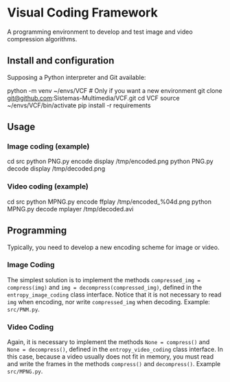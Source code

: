 # Visual Coding Framework
A programming environment to develop and test image and video compression algorithms.

## Install and configuration

Supposing a Python interpreter and Git available:

   python -m venv ~/envs/VCF  # Only if you want a new environment
   git clone git@github.com:Sistemas-Multimedia/VCF.git
   cd VCF
   source ~/envs/VCF/bin/activate
   pip install -r requirements

## Usage

### Image coding (example)

   cd src
   python PNG.py encode
   display /tmp/encoded.png
   python PNG.py decode
   display /tmp/decoded.png

### Video coding (example)

   cd src
   python MPNG.py encode
   ffplay /tmp/encoded_%04d.png
   python MPNG.py decode
   mplayer /tmp/decoded.avi
   
## Programming

Typically, you need to develop a new encoding scheme for image or
video.

### Image Coding

The simplest solution is to implement the methods `compressed_img =
compress(img)` and `img = decompress(compressed_img)`, defined in the
`entropy_image_coding` class interface. Notice that it is not
necessary to read `img` when encoding, nor write `compressed_img` when
decoding. Example: `src/PNM.py`.

### Video Coding

Again, it is necessary to implement the methods `None = compress()`
and `None = decompress()`, defined in the `entropy_video_coding` class
interface. In this case, because a video usually does not fit in
memory, you must read and write the frames in the methods `compress()`
and `decompress()`. Example `src/MPNG.py`.
